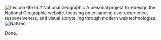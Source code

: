 ![favicon-16x16](https://github.com/user-attachments/assets/0a7dabc6-d799-4052-8639-95f60eed0202) # National Geographic
A personal project to redesign the National Geographic website, focusing on enhancing user experience, responsiveness, and visual storytelling through modern web technologies.
![NatGeo](https://github.com/user-attachments/assets/ea2b46aa-9917-40e8-b3ee-cf7f0e07e988)

Done.
